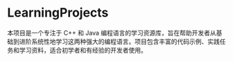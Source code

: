 # LearningProjects
本项目是一个专注于 C++ 和 Java 编程语言的学习资源库，旨在帮助开发者从基础到进阶系统性地学习这两种强大的编程语言。项目包含丰富的代码示例、实践任务和学习资料，适合初学者和有经验的开发者使用。
